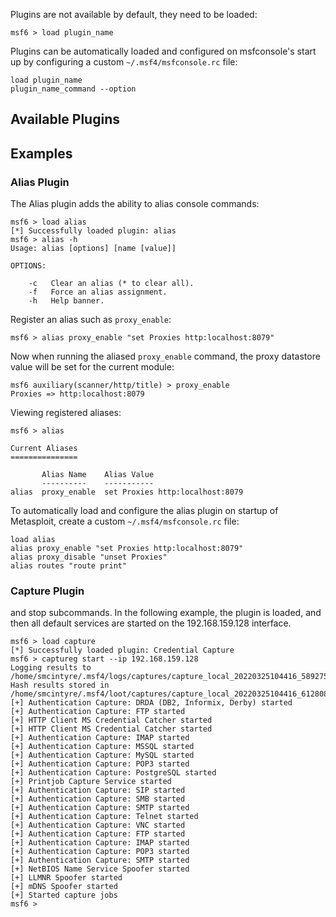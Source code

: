 Plugins are not available by default, they need to be loaded:
```msf
msf6 > load plugin_name
```

Plugins can be automatically loaded and configured on msfconsole's start up by configuring a custom `~/.msf4/msfconsole.rc` file:
```
load plugin_name
plugin_name_command --option
```

## Available Plugins
## Examples
### Alias Plugin
The Alias plugin adds the ability to alias console commands:
```msf
msf6 > load alias
[*] Successfully loaded plugin: alias
msf6 > alias -h
Usage: alias [options] [name [value]]

OPTIONS:

    -c   Clear an alias (* to clear all).
    -f   Force an alias assignment.
    -h   Help banner.
```

Register an alias such as `proxy_enable`:
```msf
msf6 > alias proxy_enable "set Proxies http:localhost:8079"
```

Now when running the aliased `proxy_enable` command, the proxy datastore value will be set for the current module:
```msf
msf6 auxiliary(scanner/http/title) > proxy_enable
Proxies => http:localhost:8079
```

Viewing registered aliases:
```msf
msf6 > alias

Current Aliases
===============

       Alias Name    Alias Value
       ----------    -----------
alias  proxy_enable  set Proxies http:localhost:8079

```

To automatically load and configure the alias plugin on startup of Metasploit, create a custom `~/.msf4/msfconsole.rc` file:
```
load alias
alias proxy_enable "set Proxies http:localhost:8079"
alias proxy_disable "unset Proxies"
alias routes "route print"
```

### Capture Plugin
and stop subcommands. In the following example, the plugin is loaded, and then all default services are started on the 192.168.159.128 interface.
```msf
msf6 > load capture
[*] Successfully loaded plugin: Credential Capture
msf6 > captureg start --ip 192.168.159.128
Logging results to /home/smcintyre/.msf4/logs/captures/capture_local_20220325104416_589275.txt
Hash results stored in /home/smcintyre/.msf4/loot/captures/capture_local_20220325104416_612808
[+] Authentication Capture: DRDA (DB2, Informix, Derby) started
[+] Authentication Capture: FTP started
[+] HTTP Client MS Credential Catcher started
[+] HTTP Client MS Credential Catcher started
[+] Authentication Capture: IMAP started
[+] Authentication Capture: MSSQL started
[+] Authentication Capture: MySQL started
[+] Authentication Capture: POP3 started
[+] Authentication Capture: PostgreSQL started
[+] Printjob Capture Service started
[+] Authentication Capture: SIP started
[+] Authentication Capture: SMB started
[+] Authentication Capture: SMTP started
[+] Authentication Capture: Telnet started
[+] Authentication Capture: VNC started
[+] Authentication Capture: FTP started
[+] Authentication Capture: IMAP started
[+] Authentication Capture: POP3 started
[+] Authentication Capture: SMTP started
[+] NetBIOS Name Service Spoofer started
[+] LLMNR Spoofer started
[+] mDNS Spoofer started
[+] Started capture jobs
msf6 >
```

